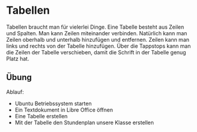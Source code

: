 # Tabellen 
  
Tabellen braucht man für vielerlei Dinge. Eine Tabelle besteht aus Zeilen und Spalten. Man kann Zeilen miteinander verbinden. 
Natürlich kann man Zeilen oberhalb und unterhalb hinzufügen und entfernen. Zeilen kann man links und rechts von der Tabelle 
hinzufügen. Über die Tappstops kann man die Zeilen der Tabelle verschieben, damit die Schrift in der Tabelle genug Platz hat. 
  
## Übung 
  
  Ablauf: 
 * Ubuntu Betriebssystem starten 
 * Ein Textdokument in Libre Office öffnen 
 * Eine Tabelle erstellen 
 * Mit der Tabelle den Stundenplan unsere Klasse erstellen
  
 


 

